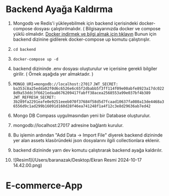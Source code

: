 # Backend Ayağa Kaldırma

1. Mongodb ve Redis'i yükleyebilmek için backend içerisindeki docker-compose dosyası çalıştırılmalıdır. ( Bilgisayarınızda docker ve compose yüklü olmalıdır. [Docker indirmek ve bilgi almak için tıklayın](https://docs.docker.com/get-started/get-docker/) Bunun için backend dizinine gidilerek docker-compose up komutu çalıştırışlır.

2. `cd backend`
3. `docker-compose up -d`
4. backend dizininde .env dosyası oluşturulur ve içerisine gerekli bilgiler girilir. ( Örnek aşağıda yer almaktadır. )
5. `MONGO_URI=mongodb://localhost:27017`
`JWT_SECRET: ba353c8a25edda02f0d6c6526e6c65f2dbabb5f3ff114f09e00abfe8923a17dc0228d9a53ddc3f6621edaa8676209417fabff38acea2568553a99e037bf4b389`
`JWT_REFRESH_SECRET: 3b289fa2291eafe0e9251eeeb070f37684f58d5d7fcaad10637fa080a13de4468a36556d9c1ad299b16091d160d28f46ea741248f1a4f12c3e8d29636ab7ed42`

6. Mongo DB Compass uygulmasından yeni bir Database oluşturulur.
7. mongodb://localhost:27017 adresine bağlantı kurulur.
8. Bu işlemin ardından "Add Data -> Import File" diyerek backend dizininde yer alan assets klasöründeki json dosyalarını ilgili collectionlara eklenir.
9. backend dizininde yarn dev komutu çalıştırarak backend ayağa kaldırılır.
10. ![Resim1](/Users/baranazak/Desktop/Ekran Resmi 2024-10-17 14.42.00.png)


# E-commerce-App
